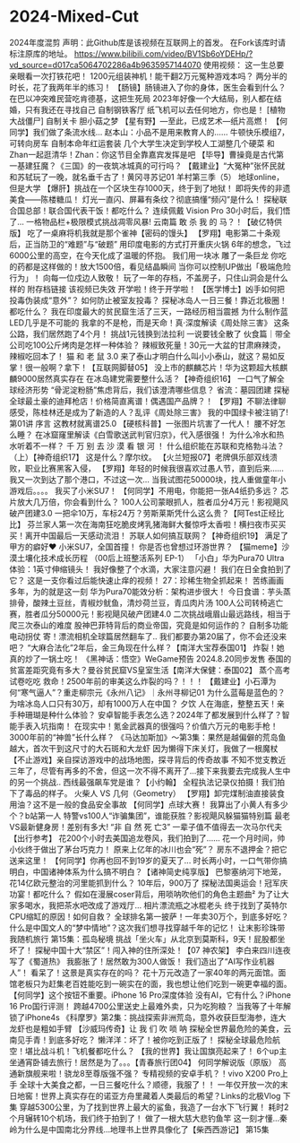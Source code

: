 # 2024-Mixed-Cut
2024年度混剪
声明：此Github库是该视频在互联网上的首发。
在Fork该库时请标注原库的地址。
https://www.bilibili.com/video/BV1Sb6oYDEHp/?vd_source=d017ca5064702286a4b9635957144070
使用视频：
这一生总要亲眼看一次打铁花吧！
1200元组装神机！能干翻2万元冤种游戏本吗？
两分半的时长，花了我两年半的练习！
【肠镜】肠镜进入了你的身体，医生会看到什么？
在巴以冲突难民营吃肯德基，这把生死局
2023年好像一个大结局，别人都在结婚，只有我还在寻找自己
自制钢铁客厅
纸飞机可以去任何地方，你也是！
[植物大战僵尸] 自制关卡 胆小菇之梦
【星有野】—至此，已成艺术—纸片高燃！
【何同学】我们做了条流水线…
赵本山：小品不是用来教育人的……
牛顿快乐模组7，可转向房车
自制本命年红运套装
几个大学生决定到学校人工湖整几个硬菜
和Zhan一起逛清华！Zhan：你这节目全靠嘉宾发挥是吧
【毕导】曹操竟是古代第一基建狂魔？《三国》的一夜筑冰城真的可行吗？
【戴建业】“大冤种”张怀民就和苏轼玩了一晚，就名垂千古了！黄冈寻苏记01
羊村第三季（5）
地球online，但是大学
【爆肝】挑战在一个区块生存1000天，终于到了地狱！
即将失传的非遗美食——陈楼糖瓜！
灯光一直闪、屏幕有条纹？彻底搞懂“频闪”是什么！
探秘联合国总部！联合国代表干饭！都吃什么？
连续佩戴 Vision Pro 30小时后，我们悟了...
一格物品栏+极限模式挑战凋零风暴!
云南篇
敢 杀 我 的 马？！【破亿特供版】
吃了一桌麻将机我就是那个雀神【密码的馒头】
【罗翔】电影第二十条观后，正当防卫的“难题”与“破题”
用印度电影的方式打开重庆火锅
6年的想念，飞过6000公里的高空，在今天化成了温暖的怀抱。
我们用一块冰 雕了一条巨龙
你吃的药都是这样做的！放大1500倍，看见结晶瞬间
当你可以控制UP做出「极端危险行为」！
向每一位戍边人致敬！
玩了一年的存档，不盖房子，只住山洞会是什么样的 附存档链接
该视频已失效
开学啦！终于开学啦！
【医学博士】凶手如何把投毒伪装成“意外”？ 如何防止被室友投毒？
探秘冰岛人一日三餐！靠近北极圈！都吃什么？
我在印度最大的贫民窟生活了三天，一路经历相当震撼
为什么制作蓝LED几乎是不可能的
我拿的不是枪，而是天命！真·深度解读《周处除三害》
这条公路，我们居然跑了4个月！
挑战1元钱换到法拉利
一说要钱全散了
伙食篇｜带全公司吃100公斤烤肉是怎样一种体验？
辣椒致死量！30元一大盆的甘肃麻辣烫，辣椒吃回本了！
猫 和 老 鼠 3.0
来了泰山才明白什么叫小小泰山，就这？易如反掌！很一般啊？拿下！【互联网脚替05】
没上市的麒麟芯片！华为这颗超大核麒麟9000居然真实存在
在冰岛建党需要整什么活？【神奇组织16】
一口气了解全球经济形势
“骨泥淀粉肠”焦虑背后，我们该澄清哪些信息？
省流：墓园团建
探秘全球最土豪的迪拜枪店！价格简直离谱！偶遇国产品牌？！
【罗翔】不聊法律聊感受，陈桂林还是成为了新造的人？乱评《周处除三害》
我的中国绿卡被注销了!
第01讲 序言
这教材就离谱25.0
【硬核科普】一张图片坑害了一代人！ 腰不好怎么睡？
在冰窟窿里解读《白雪歌送武判官归京》，代入感很强！
为什么冷水和热水听着不一样？
千 万 别 去 沙 漠 看 银 河 ！
什么组织能在苏联和克格勃斗法？（上）【神奇组织17】
这是什么？摩尔纹。
【火兰短报07】老牌俱乐部双线溃败，职业比赛黑客入侵，
【罗翔】年轻的时候我很喜欢过愚人节，直到后来……
我又一次到达了那个港口，不过这一次…
当我试图花50000块，找人重做童年小游戏后。。。。
我买了小米SU7！
【何同学】不用电，你能把一张A4纸扔多远？
芯片放大几万倍，你会看到什么？
100人公司蒙眼抓人，胜者瓜分4万元！影视飓风破产团建3.0
一把伞10万，车标24万？劳斯莱斯凭什么这么贵？【阿Test正经比比】
芬兰家人第一次在海南狂吃脆皮烤乳猪海鲜大餐惊呼太香啦！横扫夜市买买买！离开中国最后一天感动流泪！
苏联人如何搞互联网？【神奇组织19】
满足了甲方的癖好♥
小米SU7，全国首撞！
你是否也曾想过环游世界？
【猫meme】沙漠土壤化技术成长历程 （00后上班整活系列 EP-1）
「小白」华为Pura70 Ultra体验：1英寸伸缩镜头！
我好像整了个水滴，大家注意闪避！
我们在日全食拍到了它？
这是一支你看过后能快速止痒的视频！
27：珍稀生物全抓起来！
苦练画画多年，为的就是这一刻
华为Pura70能效分析：架构进步很大！
今日食谱：芋头蒸排骨，酸辣土豆丝，青椒炒鱿鱼，清炒荷兰豆，青瓜肉片汤
100人公司转椅逃亡赛，胜者瓜分50000元！影视飓风破产团建4.0
二次挑战峨眉山最远路线，相当于爬三次泰山的难度
股神巴菲特背后的商业帝国，究竟是如何运作的？
自制多功能电动拐仗
寄！漂流相机全球篇居然翻车了..
我们都要办第20届了，你不会还没来吧？
“大麻合法化”2年后，金三角现在什么样？【南洋大宝荐泰国01】
炸裂！她真的炒了一锅土吃！
《黑神话：悟空》WeGame预告  2024.8.20同步发售
泰国的贫富差距究竟有多大？曼谷贫民窟VS皇室生活【南洋大保健：泰国02】
蒸个高考试卷吃吃
救命！2500年前的审美这么炸裂的吗？！！！
【戴建业】小石潭为何“寒气逼人”？重走柳宗元《永州八记》｜永州寻柳记01
为什么蓝莓是蓝色的？
为啥冰岛人口只有30万，却有1000万人在中国？
夕饮
人在海底，整整五天！亲手种珊瑚是种什么体验？
安卓智能手表怎么选？2024年了都发展到什么样了？智能手表入坑指南！
在现实中！氪金武器真的很强吗？价值六万元的电影手枪！
3000年前的“神兽”长什么样？
《马达加斯加》～第3集：果然是越偏僻的荒岛鱼越大，首次干到这尺寸的大石斑和大龙虾
因为懒得下床关灯，我做了一根魔杖
【不止游戏】亲自探访游戏中的战场地图，探寻背后的传奇故事
不知不觉支教近三年了，尽管有再多的不舍，但这一次不得不离开了...接下来我要去完成我人生中的另一个挑战..
西线最强飙车党是谁？【小约翰】
全程执法记录仪拍摄！我们拍下了毒品的样子。
火柴人 VS 几何（Geometry）
【罗翔】卸完煤制油直接装食用油？这不是一般的食品安全事故
【何同学】点球大赛！
我算出了小黄人有多少个？b站第一人
特警vs100人“诈骗集团”，谁能获胜？影视飓风躲猫猫特别篇
最老VS最新健身房！差别有多大!
“非 自 然 死 亡3”
一辈子值不值得去一次马尔代夫【出行参考】
花200个小时去美国追龙卷风，我们拍到了……
花一个月时间，帅小伙终于做出了茅台巧克力！
原来上亿年的冰川也会“死”？
房东不退押金？把它送来这里！
【何同学】你再也回不到19岁的夏天了...
时长两小时，一口气带你搞明白，中国诸神体系为什么搞不明白？【诸神简史纯享版】
巴黎塞纳河下地笼，花14亿欧元整治的河里能抓到什么？
10年后，900万了
探秘法国奥运会！冠军庆功宴！都吃什么？
假如在漫展coser背后，用唢呐吹他们的角色主题曲²
为了让大家多喝水，我把茶水吧改成了游戏厅…
相片漂流瓶之冰棍老头
终于找到了英特尔CPU缩缸的原因！如何自救？
全球排名第一披萨！一年卖30万个，到底多好吃？
什么是中国文人的“梦中情地”？这次我们想寻找穿越千年的记忆！
让末影珍珠带我随机旅行
第15集：孤岛秘境
挑战「坐火车」从北京到莫斯科，9天！屁股都坐坏了！
探秘中国十大“禁区”！闯入神的住所深处！【07 神农架】
李白来四川连夜写了《蜀道热》
我膨胀了！居然敢为300人做饭！
我们造出了“AI写作业机器人”！
看呆了！这景是真实存在的吗？
花十万元改造了一家40年的两元面馆。面馆老板只为赶集老百姓能吃到一碗实在的面，我也想让他们吃到一碗更幸福的面。
【何同学】这个按钮不重要。iPhone 16 Pro深度体验
没有AI，它有什么？iPhone 16 Pro国行评测！
跨越4700公里送史上最难外卖，只为吃狗粮？
当我等了十年解锁了iPhone4s
《科摩罗》第2集：挑战探索非洲荒岛，意外收获巨型海参，连大龙虾也是粗如手臂
【沙威玛传奇】让 我 们 吹 唢 呐
探秘全世界最危险的美食，云南见手青！到底多好吃？
懒洋洋：坏了！被你吃到正版了！
探秘全球最危险航空！堪比战斗机！飞机餐都吃什么？
【我的世界】我让国旗亮起来了！
6个up主坐通宵卧铺去旅行！居然是为了。。。【青春旅行团04】
何同学解说版（原版）
高通新旗舰来啦！骁龙8至尊版强不强？
专精视频的安卓手机？！vivo X200 Pro上手
全球十大美食之都，一日三餐吃什么？顺德，我服了！！
一年仅开放一次的末日地窖！世界上真实存在的诺亚方舟里藏着人类最后的希望？Links的北极Vlog 下集
穿越5300公里，为了找到世界上最大的鲨鱼，我造了一台水下飞行翼！
耗时2个月辗转10个机场，我们终于拍到了！
做了一根大慈大悲钓鱼竿
这一刻才懂...秦岭为什么是中国南北分界线...地理书上世界具像化了【柴西西游记】
第15集
